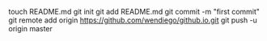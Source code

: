 
touch README.md
git init
git add README.md
git commit -m "first commit"
git remote add origin https://github.com/wendiego/github.io.git
git push -u origin master
